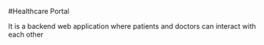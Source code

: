 #Healthcare Portal

It is a backend web application where patients
and doctors can interact with each other
